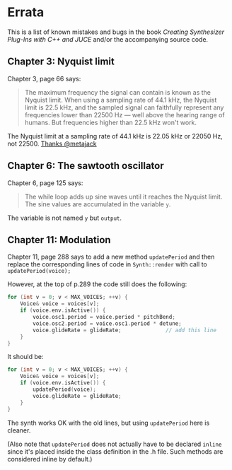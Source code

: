 # Errata

This is a list of known mistakes and bugs in the book *Creating Synthesizer Plug-Ins with C++ and JUCE* and/or the accompanying source code.

## Chapter 3: Nyquist limit

Chapter 3, page 66 says:

> The maximum frequency the signal can contain is known as the Nyquist limit. When using a sampling rate of 44.1 kHz, the Nyquist limit is 22.5 kHz, and the sampled signal can faithfully represent any frequencies lower than 22500 Hz — well above the hearing range of humans. But frequencies higher than 22.5 kHz won't work.

The Nyquist limit at a sampling rate of 44.1 kHz is 22.05 kHz or 22050 Hz, not 22500. [Thanks @metajack](https://github.com/TheAudioProgrammer/synth-plugin-book/issues/4)

## Chapter 6: The sawtooth oscillator

Chapter 6, page 125 says:

> The while loop adds up sine waves until it reaches the Nyquist limit. The sine values are accumulated in the variable `y`.

The variable is not named `y` but `output`.

## Chapter 11: Modulation

Chapter 11, page 288 says to add a new method `updatePeriod` and then replace the corresponding lines of code in `Synth::render` with call to `updatePeriod(voice);`

However, at the top of p.289 the code still does the following:

```c++
for (int v = 0; v < MAX_VOICES; ++v) {
    Voice& voice = voices[v];
    if (voice.env.isActive()) {
        voice.osc1.period = voice.period * pitchBend;
        voice.osc2.period = voice.osc1.period * detune;
        voice.glideRate = glideRate;              // add this line
    }
}
```

It should be:

```c++
for (int v = 0; v < MAX_VOICES; ++v) {
    Voice& voice = voices[v];
    if (voice.env.isActive()) {
        updatePeriod(voice);
        voice.glideRate = glideRate;
    }
}
```

The synth works OK with the old lines, but using `updatePeriod` here is cleaner.

(Also note that `updatePeriod` does not actually have to be declared `inline` since it's placed inside the class definition in the .h file. Such methods are considered inline by default.)

